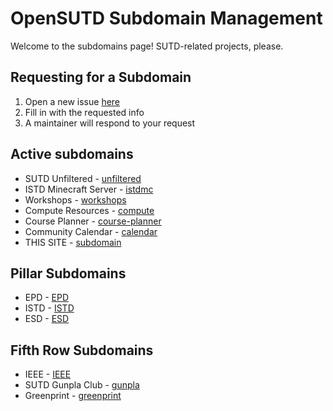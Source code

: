 # OpenSUTD Subdomain Management

Welcome to the subdomains page! SUTD-related projects, please.

## Requesting for a Subdomain

1. Open a new issue [here](https://github.com/OpenSUTD/subdomains/issues/new?assignees=tlkh&labels=pending&template=subdomain-request.md&title=%5BREQ%5D+subdomain.opensutd.org)
2. Fill in with the requested info
3. A maintainer will respond to your request

## Active subdomains

* SUTD Unfiltered - [unfiltered](https://unfiltered.opensutd.org/)
* ISTD Minecraft Server - [istdmc](https://istdmc.opensutd.org/)
* Workshops - [workshops](https://workshops.opensutd.org/)
* Compute Resources - [compute](https://compute.opensutd.org/)
* Course Planner - [course-planner](https://course-planner.opensutd.org/)
* Community Calendar - [calendar](https://calendar.opensutd.org/)
* THIS SITE - [subdomain](https://subdomain.opensutd.org/)

## Pillar Subdomains

* EPD - [EPD](https://epd.opensutd.org)
* ISTD - [ISTD](https://istd.opensutd.org)
* ESD - [ESD](https://esd.opensutd.org)

## Fifth Row Subdomains

* IEEE - [IEEE](http://ieee.opensutd.org/)
* SUTD Gunpla Club - [gunpla](https://gunpla.opensutd.org/)
* Greenprint - [greenprint](https://greenprint.opensutd.org/)
